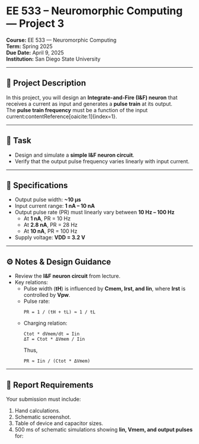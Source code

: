 # EE 533 – Neuromorphic Computing — Project 3

**Course:** EE 533 — Neuromorphic Computing  
**Term:** Spring 2025  
**Due Date:** April 9, 2025  
**Institution:** San Diego State University  

---

## 📌 Project Description

In this project, you will design an **Integrate-and-Fire (I&F) neuron** that receives a current as input and generates a **pulse train** at its output.  
The **pulse train frequency** must be a function of the input current:contentReference[oaicite:1]{index=1}.  

---

## 🧪 Task

- Design and simulate a **simple I&F neuron circuit**.  
- Verify that the output pulse frequency varies linearly with input current.  

---

## 📐 Specifications

- Output pulse width: **~10 μs**  
- Input current range: **1 nA – 10 nA**  
- Output pulse rate (PR) must linearly vary between **10 Hz – 100 Hz**  
  - At **1 nA**, PR = 10 Hz  
  - At **2.8 nA**, PR = 28 Hz  
  - At **10 nA**, PR = 100 Hz  
- Supply voltage: **VDD = 3.2 V**  

---

## ⚙️ Notes & Design Guidance

- Review the **I&F neuron circuit** from lecture.  
- Key relations:  
  - Pulse width (**tH**) is influenced by **Cmem, Irst, and Iin**, where **Irst** is controlled by **Vpw**.  
  - Pulse rate:  
    ```
    PR = 1 / (tH + tL) ≈ 1 / tL
    ```
  - Charging relation:  
    ```
    Ctot * dVmem/dt = Iin
    ΔT = Ctot * ΔVmem / Iin
    ```
    Thus,  
    ```
    PR ≈ Iin / (Ctot * ΔVmem)
    ```  

---

## 📑 Report Requirements

Your submission must include:  

1. Hand calculations.  
2. Schematic screenshot.  
3. Table of device and capacitor sizes.  
4. 500 ms of schematic simulations showing **Iin, Vmem, and output pulses** for:  

